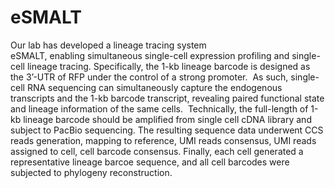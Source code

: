 # eSMALT

Our lab has developed a lineage tracing system eSMALT, enabling simultaneous single-cell expression profiling and single-cell lineage tracing. Specifically, the 1-kb lineage barcode is designed as the 3’-UTR of RFP under the control of a strong promoter.  As such, single-cell RNA sequencing can simultaneously capture the endogenous transcripts and the 1-kb barcode transcript, revealing paired functional state and lineage information of the same cells.  Technically, the full-length of 1-kb lineage barcode should be amplified from single cell cDNA library and subject to PacBio sequencing. The resulting sequence data underwent CCS reads generation, mapping to reference, UMI reads consensus, UMI reads assigned to cell, cell barcode consensus. Finally, each cell generated a representative lineage barcoe sequence, and all cell barcodes were subjected to phylogeny reconstruction.
